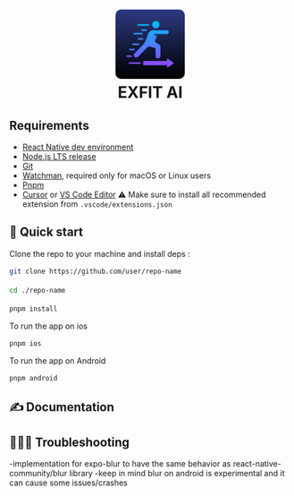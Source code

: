 <h1 align="center">
  <img alt="logo" src="./assets/icon.png" width="124px" style="border-radius:10px"/><br/>
EXFIT AI </h1>

## Requirements

- [React Native dev environment ](https://reactnative.dev/docs/environment-setup)
- [Node.js LTS release](https://nodejs.org/en/)
- [Git](https://git-scm.com/)
- [Watchman](https://facebook.github.io/watchman/docs/install#buildinstall), required only for macOS or Linux users
- [Pnpm](https://pnpm.io/installation)
- [Cursor](https://www.cursor.com/) or [VS Code Editor](https://code.visualstudio.com/download) ⚠️ Make sure to install all recommended extension from `.vscode/extensions.json`

## 👋 Quick start

Clone the repo to your machine and install deps :

```sh
git clone https://github.com/user/repo-name

cd ./repo-name

pnpm install
```

To run the app on ios

```sh
pnpm ios
```

To run the app on Android

```sh
pnpm android
```

## ✍️ Documentation

## 👨🏼‍🔧 Troubleshooting

-implementation for expo-blur to have the same behavior as react-native-community/blur library
-keep in mind blur on android is experimental and it can cause some issues/crashes

<!-- <BlurView
intensity={100}
experimentalBlurMethod="dimezisBlurView" //!important for android
tint="dark"
style={[StyleSheet.absoluteFill]}
/> -->

<!-- Common error: Your app just crashed. See the error below. java.lang.IllegalStateException: Underflow in restore - more restores than saves android.graphics.Canvas.restore(Canvas.java:663) react native BlurView -->
